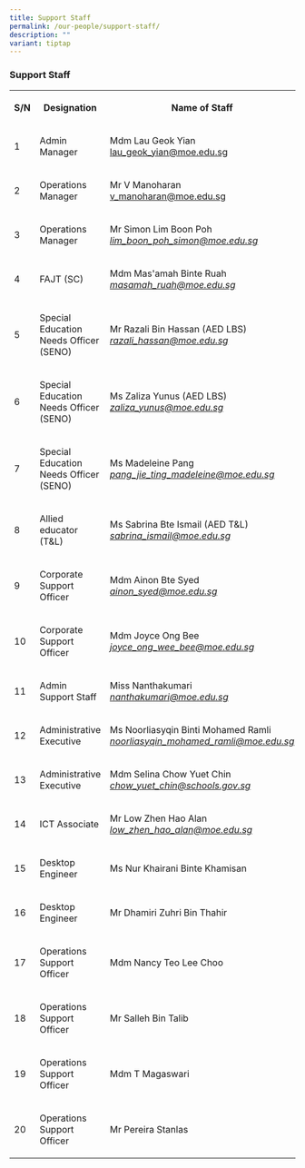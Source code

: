 ```yaml
---
title: Support Staff
permalink: /our-people/support-staff/
description: ""
variant: tiptap
---
```

<h3>Support Staff</h3>
<table>
<tbody>
<tr>
<th rowspan="1" colspan="1">
<p>S/N</p>
</th>
<th rowspan="1" colspan="1">
<p>Designation</p>
</th>
<th rowspan="1" colspan="1">
<p>Name of Staff</p>
</th>
</tr>
<tr>
<td rowspan="1" colspan="1">
<p>1</p>
</td>
<td rowspan="1" colspan="1">
<p>Admin Manager</p>
</td>
<td rowspan="1" colspan="1">
<p>Mdm Lau Geok Yian
<br><a href="lau_geok_yian@moe.edu.sg" rel="noopener noreferrer nofollow" target="_blank">lau_geok_yian@moe.edu.sg</a>
</p>
</td>
</tr>
<tr>
<td rowspan="1" colspan="1">
<p>2</p>
</td>
<td rowspan="1" colspan="1">
<p>Operations Manager</p>
</td>
<td rowspan="1" colspan="1">
<p>Mr V Manoharan
<br><a href="mailto:v_manoharan@moe.edu.sg" rel="noopener noreferrer nofollow" target="_blank">v_manoharan@moe.edu.sg</a>
</p>
</td>
</tr>
<tr>
<td rowspan="1" colspan="1">
<p>3</p>
</td>
<td rowspan="1" colspan="1">
<p>Operations Manager</p>
</td>
<td rowspan="1" colspan="1">
<p>Mr Simon Lim Boon Poh
<br><em><a href="mailto:lim_boon_poh_simon@moe.edu.sg" rel="noopener noreferrer nofollow" target="_blank">lim_boon_poh_simon@moe.edu.sg</a></em>
</p>
</td>
</tr>
<tr>
<td rowspan="1" colspan="1">
<p>4</p>
</td>
<td rowspan="1" colspan="1">
<p>FAJT (SC)</p>
</td>
<td rowspan="1" colspan="1">
<p>Mdm Mas'amah Binte Ruah
<br><em><a href="mailto:masamah_ruah@moe.edu.sg" rel="noopener noreferrer nofollow" target="_blank">masamah_ruah@moe.edu.sg</a></em>
</p>
</td>
</tr>
<tr>
<td rowspan="1" colspan="1">
<p>5</p>
</td>
<td rowspan="1" colspan="1">
<p>Special Education Needs Officer (SENO)</p>
</td>
<td rowspan="1" colspan="1">
<p>Mr Razali Bin Hassan (AED LBS)
<br><em><a href="mailto:razali_hassan@moe.edu.sg" rel="noopener noreferrer nofollow" target="_blank">razali_hassan@moe.edu.sg</a></em>
</p>
</td>
</tr>
<tr>
<td rowspan="1" colspan="1">
<p>6</p>
</td>
<td rowspan="1" colspan="1">
<p>Special Education Needs Officer (SENO)</p>
</td>
<td rowspan="1" colspan="1">
<p>Ms Zaliza Yunus (AED LBS)
<br><em><a href="mailto:zaliza_yunus@moe.edu.sg" rel="noopener noreferrer nofollow" target="_blank">zaliza_yunus@moe.edu.sg</a></em>
</p>
</td>
</tr>
<tr>
<td rowspan="1" colspan="1">
<p>7</p>
</td>
<td rowspan="1" colspan="1">
<p>Special Education Needs Officer (SENO)</p>
</td>
<td rowspan="1" colspan="1">
<p>Ms Madeleine Pang
<br><em><a href="mailto:pang_jie_ting_madeleine@moe.edu.sg" rel="noopener noreferrer nofollow" target="_blank">pang_jie_ting_madeleine@moe.edu.sg</a></em>
</p>
</td>
</tr>
<tr>
<td rowspan="1" colspan="1">
<p>8</p>
</td>
<td rowspan="1" colspan="1">
<p>Allied educator (T&amp;L)</p>
</td>
<td rowspan="1" colspan="1">
<p>Ms Sabrina Bte Ismail (AED T&amp;L)
<br><em><a href="mailto:sabrina_ismail@moe.edu.sg" rel="noopener noreferrer nofollow" target="_blank">sabrina_ismail@moe.edu.sg</a></em>
</p>
</td>
</tr>
<tr>
<td rowspan="1" colspan="1">
<p>9</p>
</td>
<td rowspan="1" colspan="1">
<p>Corporate Support Officer</p>
</td>
<td rowspan="1" colspan="1">
<p>Mdm Ainon Bte Syed
<br><em><a href="mailto:ainon_syed@moe.edu.sg" rel="noopener noreferrer nofollow" target="_blank">ainon_syed@moe.edu.sg</a></em>
</p>
</td>
</tr>
<tr>
<td rowspan="1" colspan="1">
<p>10</p>
</td>
<td rowspan="1" colspan="1">
<p>Corporate Support Officer</p>
</td>
<td rowspan="1" colspan="1">
<p>Mdm Joyce Ong Bee
<br><em><a href="mailto:ainon_syed@moe.edu.sg" rel="noopener noreferrer nofollow" target="_blank">joyce_ong_wee_bee@moe.edu.sg</a></em>
</p>
</td>
</tr>
<tr>
<td rowspan="1" colspan="1">
<p>11</p>
</td>
<td rowspan="1" colspan="1">
<p>Admin Support Staff</p>
</td>
<td rowspan="1" colspan="1">
<p>Miss Nanthakumari
<br><em><a href="mailto:nanthakumari@moe.edu.sg" rel="noopener noreferrer nofollow" target="_blank">nanthakumari@moe.edu.sg</a></em>
</p>
</td>
</tr>
<tr>
<td rowspan="1" colspan="1">
<p>12</p>
</td>
<td rowspan="1" colspan="1">
<p>Administrative Executive</p>
</td>
<td rowspan="1" colspan="1">
<p>Ms Noorliasyqin Binti Mohamed Ramli
<br><em><a href="mailto:noorliasyqin_mohamed_ramli@moe.edu.sg%5D" rel="noopener noreferrer nofollow" target="_blank">noorliasyqin_mohamed_ramli@moe.edu.sg</a></em>
</p>
</td>
</tr>
<tr>
<td rowspan="1" colspan="1">
<p>13</p>
</td>
<td rowspan="1" colspan="1">
<p>Administrative Executive</p>
</td>
<td rowspan="1" colspan="1">
<p>Mdm Selina Chow Yuet Chin
<br><em><a href="mailto:chow_yuet_chin@schools.gov.sg" rel="noopener noreferrer nofollow" target="_blank">chow_yuet_chin@schools.gov.sg</a></em>
</p>
</td>
</tr>
<tr>
<td rowspan="1" colspan="1">
<p>14</p>
</td>
<td rowspan="1" colspan="1">
<p>ICT Associate</p>
</td>
<td rowspan="1" colspan="1">
<p>Mr Low Zhen Hao Alan
<br><em><a href="mailto:low_zhen_hao_alan@moe.edu.sg" rel="noopener noreferrer nofollow" target="_blank">low_zhen_hao_alan@moe.edu.sg</a></em>
</p>
</td>
</tr>
<tr>
<td rowspan="1" colspan="1">
<p>15</p>
</td>
<td rowspan="1" colspan="1">
<p>Desktop Engineer</p>
</td>
<td rowspan="1" colspan="1">
<p>Ms Nur Khairani Binte Khamisan</p>
</td>
</tr>
<tr>
<td rowspan="1" colspan="1">
<p>16</p>
</td>
<td rowspan="1" colspan="1">
<p>Desktop Engineer</p>
</td>
<td rowspan="1" colspan="1">
<p>Mr Dhamiri Zuhri Bin Thahir</p>
</td>
</tr>
<tr>
<td rowspan="1" colspan="1">
<p>17</p>
</td>
<td rowspan="1" colspan="1">
<p>Operations Support Officer</p>
</td>
<td rowspan="1" colspan="1">
<p>Mdm Nancy Teo Lee Choo</p>
</td>
</tr>
<tr>
<td rowspan="1" colspan="1">
<p>18</p>
</td>
<td rowspan="1" colspan="1">
<p>Operations Support Officer</p>
</td>
<td rowspan="1" colspan="1">
<p>Mr Salleh Bin Talib</p>
</td>
</tr>
<tr>
<td rowspan="1" colspan="1">
<p>19</p>
</td>
<td rowspan="1" colspan="1">
<p>Operations Support Officer</p>
</td>
<td rowspan="1" colspan="1">
<p>Mdm T Magaswari</p>
</td>
</tr>
<tr>
<td rowspan="1" colspan="1">
<p>20</p>
</td>
<td rowspan="1" colspan="1">
<p>Operations Support Officer</p>
</td>
<td rowspan="1" colspan="1">
<p>Mr Pereira Stanlas</p>
</td>
</tr>
</tbody>
</table>
<p></p>